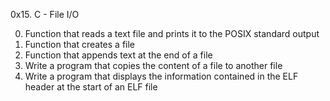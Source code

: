 0x15. C - File I/O

0. Function that reads a text file and prints it to the POSIX standard output
1. Function that creates a file
2. Function that appends text at the end of a file
3. Write a program that copies the content of a file to another file
100. Write a program that displays the information contained in the ELF header at the start of an ELF file
